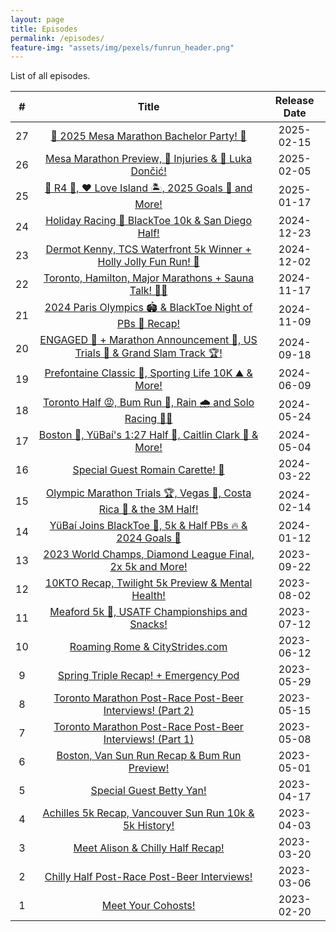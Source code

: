 ```yaml
---
layout: page
title: Episodes
permalink: /episodes/
feature-img: "assets/img/pexels/funrun_header.png"
---
```


List of all episodes.

|   #   |                                                           Title                                                            | Release Date |
| :---: | :------------------------------------------------------------------------------------------------------------------------: | :----------: |
|  27   |                 [🥳 2025 Mesa Marathon Bachelor Party! 🥳](https://r4podcast.com/2025/02/15/Episode-27.html)                 |  2025-02-15  |
|  26   |           [Mesa Marathon Preview, 🤕 Injuries & 🏀 Luka Dončić!](https://r4podcast.com/2025/02/05/Episode-26.html)           |  2025-02-05  |
|  25   |            [🎊 R4 🎊, ❤️ Love Island 🏝️, 2025 Goals 🎯 and More!](https://r4podcast.com/2025/01/17/Episode-25.html)             |  2025-01-17  |
|  24   |            [Holiday Racing 🎄 BlackToe 10k & San Diego Half!](https://r4podcast.com/2024/12/23/Episode-24.html)             |  2024-12-23  |
|  23   |    [Dermot Kenny, TCS Waterfront 5k Winner + Holly Jolly Fun Run! 🎅](https://r4podcast.com/2024/12/02/Episode-23.html)     |  2024-12-02  |
|  22   |           [Toronto, Hamilton, Major Marathons + Sauna Talk! 🧖‍♂️](https://r4podcast.com/2024/11/17/Episode-22.html)           |  2024-11-17  |
|  21   |         [2024 Paris Olympics 🏟️ & BlackToe Night of PBs 🥳 Recap!](https://r4podcast.com/2024/11/09/Episode-21.html)         |  2024-11-09  |
|  20   | [ENGAGED 💍 + Marathon Announcement 🍻, US Trials 🏁 & Grand Slam Track 🏆!](https://r4podcast.com/2024/09/18/Episode-20.html) |  2024-09-18  |
|  19   |           [Prefontaine Classic 🏃, Sporting Life 10K ⛰️ & More!](https://r4podcast.com/2024/06/09/Episode-19.html)           |  2024-06-09  |
|  18   |          [Toronto Half 😡, Bum Run 🍑, Rain 🌧️ and Solo Racing 🏃‍♀️](https://r4podcast.com/2024/05/24/Episode-18.html)           |  2024-05-24  |
|  17   |         [Boston 🦄, YüBaí's 1:27 Half 🥳, Caitlin Clark 🏀 & More!](https://r4podcast.com/2024/05/04/Episode-17.html)         |  2024-05-04  |
|  16   |                    [Special Guest Romain Carette! 🥳](https://r4podcast.com/2024/03/22/Episode-16.html)                     |  2024-03-22  |
|  15   |    [Olympic Marathon Trials 🏆, Vegas 🎰, Costa Rica 🌴 & the 3M Half!](https://r4podcast.com/2024/02/14/Episode-15.html)     |  2024-02-14  |
|  14   |         [YüBaí Joins BlackToe 🥳, 5k & Half PBs 🔥 & 2024 Goals 🎯](https://r4podcast.com/2024/01/12/Episode-14.html)         |  2024-01-12  |
|  13   |        [2023 World Champs, Diamond League Final, 2x 5k and More!](https://r4podcast.com/2023/09/22/Episode-13.html)        |  2023-09-22  |
|  12   |           [10KTO Recap, Twilight 5k Preview & Mental Health!](https://r4podcast.com/2023/08/02/Episode-12.html)            |  2023-08-02  |
|  11   |             [Meaford 5k 🥇, USATF Championships and Snacks!](https://r4podcast.com/2023/07/12/Episode-11.html)              |  2023-07-12  |
|  10   |                     [Roaming Rome & CityStrides.com](https://r4podcast.com/2023/06/12/Episode-10.html)                     |  2023-06-12  |
|   9   |                  [Spring Triple Recap! + Emergency Pod](https://r4podcast.com/2023/05/29/Episode-9.html)                   |  2023-05-29  |
|   8   |        [Toronto Marathon Post-Race Post-Beer Interviews! (Part 2)](https://r4podcast.com/2023/05/15/Episode-8.html)        |  2023-05-15  |
|   7   |        [Toronto Marathon Post-Race Post-Beer Interviews! (Part 1)](https://r4podcast.com/2023/05/08/Episode-7.html)        |  2023-05-08  |
|   6   |              [Boston, Van Sun Run Recap & Bum Run Preview!](https://r4podcast.com/2023/05/01/Episode-6.html)               |  2023-05-01  |
|   5   |                        [Special Guest Betty Yan!](https://r4podcast.com/2023/04/17/Episode-5.html)                         |  2023-04-17  |
|   4   |         [Achilles 5k Recap, Vancouver Sun Run 10k & 5k History!](https://r4podcast.com/2023/04/03/Episode-4.html)          |  2023-04-03  |
|   3   |                    [Meet Alison & Chilly Half Recap!](https://r4podcast.com/2023/03/20/Episode-3.html)                     |  2023-03-20  |
|   2   |               [Chilly Half Post-Race Post-Beer Interviews!](https://r4podcast.com/2023/03/06/Episode-2.html)               |  2023-03-06  |
|   1   |                           [Meet Your Cohosts!](https://r4podcast.com/2023/02/20/Episode-1.html)                            |  2023-02-20  |
